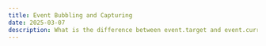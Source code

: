 ```yaml
---
title: Event Bubbling and Capturing
date: 2025-03-07
description: What is the difference between event.target and event.currentTarget?
---
```

